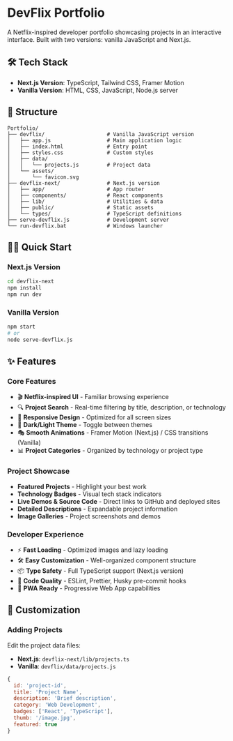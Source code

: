 # DevFlix Portfolio

A Netflix-inspired developer portfolio showcasing projects in an interactive interface. Built with two versions: vanilla JavaScript and Next.js.

## 🛠️ Tech Stack

- **Next.js Version**: TypeScript, Tailwind CSS, Framer Motion
- **Vanilla Version**: HTML, CSS, JavaScript, Node.js server

## 📁 Structure

```
Portfolio/
├── devflix/                    # Vanilla JavaScript version
│   ├── app.js                  # Main application logic
│   ├── index.html              # Entry point
│   ├── styles.css              # Custom styles
│   ├── data/
│   │   └── projects.js         # Project data
│   └── assets/
│       └── favicon.svg
├── devflix-next/               # Next.js version
│   ├── app/                    # App router
│   ├── components/             # React components
│   ├── lib/                    # Utilities & data
│   ├── public/                 # Static assets
│   └── types/                  # TypeScript definitions
├── serve-devflix.js            # Development server
└── run-devflix.bat             # Windows launcher
```

## 🏃‍♂️ Quick Start

### Next.js Version
```bash
cd devflix-next
npm install
npm run dev
```

### Vanilla Version
```bash
npm start
# or
node serve-devflix.js
```

## ✨ Features

### Core Features
- 🎬 **Netflix-inspired UI** - Familiar browsing experience
- 🔍 **Project Search** - Real-time filtering by title, description, or technology
- 📱 **Responsive Design** - Optimized for all screen sizes
- 🌙 **Dark/Light Theme** - Toggle between themes
- 🎭 **Smooth Animations** - Framer Motion (Next.js) / CSS transitions (Vanilla)
- 📊 **Project Categories** - Organized by technology or project type

### Project Showcase
- **Featured Projects** - Highlight your best work
- **Technology Badges** - Visual tech stack indicators
- **Live Demos & Source Code** - Direct links to GitHub and deployed sites
- **Detailed Descriptions** - Expandable project information
- **Image Galleries** - Project screenshots and demos

### Developer Experience
- ⚡ **Fast Loading** - Optimized images and lazy loading
- 🛠️ **Easy Customization** - Well-organized component structure
- 📦 **Type Safety** - Full TypeScript support (Next.js version)
- 🧹 **Code Quality** - ESLint, Prettier, Husky pre-commit hooks
- 📱 **PWA Ready** - Progressive Web App capabilities

## 🎨 Customization

### Adding Projects

Edit the project data files:
- **Next.js**: `devflix-next/lib/projects.ts`  
- **Vanilla**: `devflix/data/projects.js`

```javascript
{
  id: 'project-id',
  title: 'Project Name',
  description: 'Brief description',
  category: 'Web Development',
  badges: ['React', 'TypeScript'],
  thumb: '/image.jpg',
  featured: true
}
```
